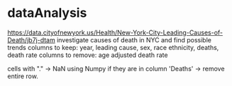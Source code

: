 # dataAnalysis  

https://data.cityofnewyork.us/Health/New-York-City-Leading-Causes-of-Death/jb7j-dtam 
investigate causes of death in NYC and find possible trends 
columns to keep: year, leading cause, sex, race ethnicity, deaths, death rate 
columns to remove: age adjusted death rate

cells with "." -> NaN using Numpy 
if they are in column 'Deaths' -> remove entire row. 

